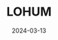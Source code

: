 ---  
layout: startup_page  
title: "LOHUM"  
id: "lohum.com"  
permalink: "/lohumlohum.com03132024/"  
website: "https://lohum.com/"  
funding_round: "Series B"  
funding_amount: "$54M"  
investors: "Singularity Growth, Baring Private Equity, Cactus Venture Partners, Venture East"  
about: "LOHUM is a lithium-ion battery pack maker and recycling firm focused on high-yield, high-purity recycling, repurposing EV batteries, and managing EV fleets. They offer battery residual valuation and asset price prediction services, and are expanding into new energy transition materials markets."  
markets: "Cleantech, Energy Storage, Recycling, Automotive, Manufacturing"  
hq: "Greater Noida, Uttar Pradesh, India"  
founded_year: "2017"  
linkedin: "https://www.linkedin.com/company/lohum"  
twitter: "https://twitter.com/lohum"  
instagram: ""  
facebook: "https://www.facebook.com/lohumcleantech"  
crunchbase: "https://www.crunchbase.com/organization/lohum"  
pitchbook: "https://pitchbook.com/profiles/company/433137-61"  

date_display: "13-Mar-2024"  
date: "2024-03-13"

# SEO Optimization  
meta_title: "LOHUM - Series B Funding ($54M)"  
meta_description: "LOHUM, LOHUM is a lithium-ion battery pack maker and recycling firm focused on high-yield, high-purity recycling, repurposing EV batteries, and managing EV f..."  
meta_keywords: "LOHUM, Cleantech, Energy Storage, Recycling, Automotive, Manufacturing, Series B funding"  
canonical_url: "https://startup.projectstartups.com/lohumlohum.com03132024/"  
---